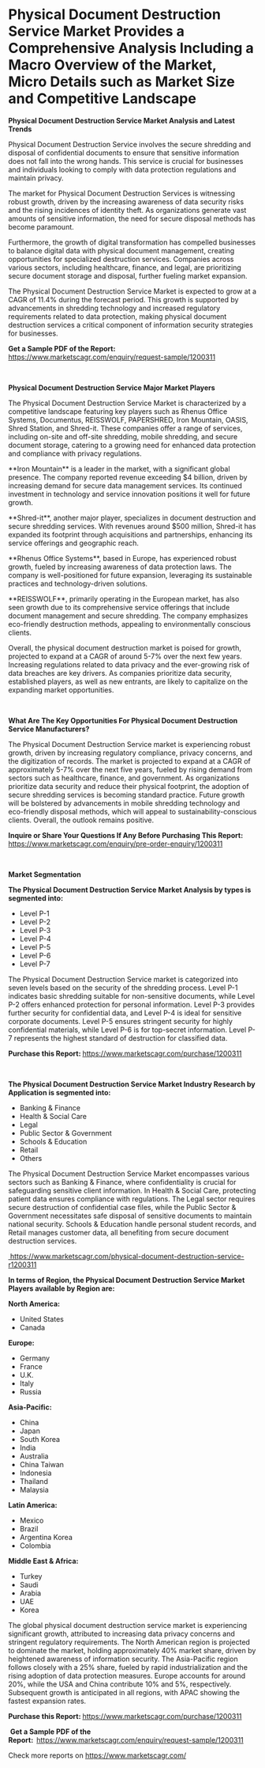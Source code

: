 <p><h1>Physical Document Destruction Service Market Provides a Comprehensive Analysis Including a Macro Overview of the Market, Micro Details such as Market Size and Competitive Landscape</h1></p><p><strong>Physical Document Destruction Service Market Analysis and Latest Trends</strong></p>
<p><p>Physical Document Destruction Service involves the secure shredding and disposal of confidential documents to ensure that sensitive information does not fall into the wrong hands. This service is crucial for businesses and individuals looking to comply with data protection regulations and maintain privacy. </p><p>The market for Physical Document Destruction Services is witnessing robust growth, driven by the increasing awareness of data security risks and the rising incidences of identity theft. As organizations generate vast amounts of sensitive information, the need for secure disposal methods has become paramount. </p><p>Furthermore, the growth of digital transformation has compelled businesses to balance digital data with physical document management, creating opportunities for specialized destruction services. Companies across various sectors, including healthcare, finance, and legal, are prioritizing secure document storage and disposal, further fueling market expansion. </p><p>The Physical Document Destruction Service Market is expected to grow at a CAGR of 11.4% during the forecast period. This growth is supported by advancements in shredding technology and increased regulatory requirements related to data protection, making physical document destruction services a critical component of information security strategies for businesses.</p></p>
<p><strong>Get a Sample PDF of the Report:&nbsp;</strong> <a href="https://www.marketscagr.com/enquiry/request-sample/1200311?utm_campaign=2946&utm_medium=2&utm_source=Github&utm_content=ia&utm_term=11032025&utm_id=physical-document-destruction-service">https://www.marketscagr.com/enquiry/request-sample/1200311</a></p>
<p>&nbsp;</p>
<p><strong>Physical Document Destruction Service Major Market Players</strong></p>
<p><p>The Physical Document Destruction Service Market is characterized by a competitive landscape featuring key players such as Rhenus Office Systems, Documentus, REISSWOLF, PAPERSHRED, Iron Mountain, OASIS, Shred Station, and Shred-it. These companies offer a range of services, including on-site and off-site shredding, mobile shredding, and secure document storage, catering to a growing need for enhanced data protection and compliance with privacy regulations.</p><p>**Iron Mountain** is a leader in the market, with a significant global presence. The company reported revenue exceeding $4 billion, driven by increasing demand for secure data management services. Its continued investment in technology and service innovation positions it well for future growth.</p><p>**Shred-it**, another major player, specializes in document destruction and secure shredding services. With revenues around $500 million, Shred-it has expanded its footprint through acquisitions and partnerships, enhancing its service offerings and geographic reach.</p><p>**Rhenus Office Systems**, based in Europe, has experienced robust growth, fueled by increasing awareness of data protection laws. The company is well-positioned for future expansion, leveraging its sustainable practices and technology-driven solutions.</p><p>**REISSWOLF**, primarily operating in the European market, has also seen growth due to its comprehensive service offerings that include document management and secure shredding. The company emphasizes eco-friendly destruction methods, appealing to environmentally conscious clients.</p><p>Overall, the physical document destruction market is poised for growth, projected to expand at a CAGR of around 5-7% over the next few years. Increasing regulations related to data privacy and the ever-growing risk of data breaches are key drivers. As companies prioritize data security, established players, as well as new entrants, are likely to capitalize on the expanding market opportunities.</p></p>
<p>&nbsp;</p>
<p><strong>What Are The Key Opportunities For Physical Document Destruction Service Manufacturers?</strong></p>
<p><p>The Physical Document Destruction Service market is experiencing robust growth, driven by increasing regulatory compliance, privacy concerns, and the digitization of records. The market is projected to expand at a CAGR of approximately 5-7% over the next five years, fueled by rising demand from sectors such as healthcare, finance, and government. As organizations prioritize data security and reduce their physical footprint, the adoption of secure shredding services is becoming standard practice. Future growth will be bolstered by advancements in mobile shredding technology and eco-friendly disposal methods, which will appeal to sustainability-conscious clients. Overall, the outlook remains positive.</p></p>
<p><strong>Inquire or Share Your Questions If Any Before Purchasing This Report:</strong> <a href="https://www.marketscagr.com/enquiry/pre-order-enquiry/1200311?utm_campaign=2946&utm_medium=2&utm_source=Github&utm_content=ia&utm_term=11032025&utm_id=physical-document-destruction-service">https://www.marketscagr.com/enquiry/pre-order-enquiry/1200311</a></p>
<p>&nbsp;</p>
<p><strong>Market Segmentation</strong></p>
<p><strong>The Physical Document Destruction Service Market Analysis by types is segmented into:</strong></p>
<p><ul><li>Level P-1</li><li>Level P-2</li><li>Level P-3</li><li>Level P-4</li><li>Level P-5</li><li>Level P-6</li><li>Level P-7</li></ul></p>
<p><p>The Physical Document Destruction Service market is categorized into seven levels based on the security of the shredding process. Level P-1 indicates basic shredding suitable for non-sensitive documents, while Level P-2 offers enhanced protection for personal information. Level P-3 provides further security for confidential data, and Level P-4 is ideal for sensitive corporate documents. Level P-5 ensures stringent security for highly confidential materials, while Level P-6 is for top-secret information. Level P-7 represents the highest standard of destruction for classified data.</p></p>
<p><strong>Purchase this Report:&nbsp;</strong><a href="https://www.marketscagr.com/purchase/1200311?utm_campaign=2946&utm_medium=2&utm_source=Github&utm_content=ia&utm_term=11032025&utm_id=physical-document-destruction-service">https://www.marketscagr.com/purchase/1200311</a></p>
<p>&nbsp;</p>
<p><strong>The Physical Document Destruction Service Market Industry Research by Application is segmented into:</strong></p>
<p><ul><li>Banking & Finance</li><li>Health & Social Care</li><li>Legal</li><li>Public Sector & Government</li><li>Schools & Education</li><li>Retail</li><li>Others</li></ul></p>
<p><p>The Physical Document Destruction Service Market encompasses various sectors such as Banking & Finance, where confidentiality is crucial for safeguarding sensitive client information. In Health & Social Care, protecting patient data ensures compliance with regulations. The Legal sector requires secure destruction of confidential case files, while the Public Sector & Government necessitates safe disposal of sensitive documents to maintain national security. Schools & Education handle personal student records, and Retail manages customer data, all benefiting from secure document destruction services.</p></p>
<p><a href="https://www.marketscagr.com/physical-document-destruction-service-r1200311?utm_campaign=2946&utm_medium=2&utm_source=Github&utm_content=ia&utm_term=11032025&utm_id=physical-document-destruction-service">&nbsp;https://www.marketscagr.com/physical-document-destruction-service-r1200311</a></p>
<p><strong>In terms of Region, the Physical Document Destruction Service Market Players available by Region are:</strong></p>
<p>
    <p> <strong> North America: </strong>
        <ul>
            <li>United States</li>
            <li>Canada</li>
        </ul>
        </p> 
    <p> <strong> Europe: </strong>
        <ul>
            <li>Germany</li>
            <li>France</li>
            <li>U.K.</li>
            <li>Italy</li>
            <li>Russia</li>
        </ul>
        </p> 
    <p> <strong> Asia-Pacific: </strong>
        <ul>
            <li>China</li>
            <li>Japan</li>
            <li>South Korea</li>
            <li>India</li>
            <li>Australia</li>
            <li>China Taiwan</li>
            <li>Indonesia</li>
            <li>Thailand</li>
            <li>Malaysia</li>
        </ul>
        </p> 
    <p> <strong> Latin America: </strong>
        <ul>
            <li>Mexico</li>
            <li>Brazil</li>
            <li>Argentina Korea</li>
            <li>Colombia</li>
        </ul>
        </p> 
    <p> <strong> Middle East & Africa: </strong>
        <ul>
            <li>Turkey</li>
            <li>Saudi</li>
            <li>Arabia</li>
            <li>UAE</li>
            <li>Korea</li>
        </ul>
    </p>
    </p>
<p><p>The global physical document destruction service market is experiencing significant growth, attributed to increasing data privacy concerns and stringent regulatory requirements. The North American region is projected to dominate the market, holding approximately 40% market share, driven by heightened awareness of information security. The Asia-Pacific region follows closely with a 25% share, fueled by rapid industrialization and the rising adoption of data protection measures. Europe accounts for around 20%, while the USA and China contribute 10% and 5%, respectively. Subsequent growth is anticipated in all regions, with APAC showing the fastest expansion rates.</p></p>
<p><strong>Purchase this Report: </strong><a href="https://www.marketscagr.com/purchase/1200311?utm_campaign=2946&utm_medium=2&utm_source=Github&utm_content=ia&utm_term=11032025&utm_id=physical-document-destruction-service">https://www.marketscagr.com/purchase/1200311</a></p>
<p>&nbsp;<strong>Get a Sample PDF of the Report:&nbsp;&nbsp;</strong><a href="https://www.marketscagr.com/enquiry/request-sample/1200311?utm_campaign=2946&utm_medium=2&utm_source=Github&utm_content=ia&utm_term=11032025&utm_id=physical-document-destruction-service">https://www.marketscagr.com/enquiry/request-sample/1200311</a></p>
<p><strong></strong></p>
<p>Check more reports on <a href="https://www.marketscagr.com/?utm_campaign=2946&utm_medium=2&utm_source=Github&utm_content=ia&utm_term=11032025&utm_id=physical-document-destruction-service">https://www.marketscagr.com/</a></p>